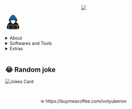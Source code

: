 <p align="center"><a href="https://github.com/anuraghazra/github-readme-stats">
  <img align="center" src="https://github-readme-stats.vercel.app/api?username=decryptbg&show_icons=true&theme=tokyonight" />
</a></p>


<picture>
<img align="center" src="https://github.com/decryptbg/decryptbg/blob/main/pictures/about_me.gif" width=50px></picture>

<br>
<br>

<details>
  <summary>About</summary>
<div>
<samp>
<h2 align="center">About</h2>
 <p align="center">
  <a href="github.com/decryptbg" target="blank"><img align="center" 
     src="https://komarev.com/ghpvc/?username=decryptbg&style=for-the-badge&label=PROFILE+VIEWS" height="25"
     alt="views count" /></a>
  <a href="https://decrypt.bg"><img align="center" 
     src="https://img.shields.io/website?down_message=offline&style=for-the-badge&up_message=online&url=https://img.shields.io/website.svg?url=http%3A%2F%2Fdecrypt.bg%2Ftemp" height="25"
     alt="website" /></a>
  </p>
  <p align="center">
  </p>
 </p>
 </samp>
</div>
</details>

<details>
  <summary>Softwares and Tools</summary>
<div>
<samp>
    <a> <img src="https://img.shields.io/badge/Linux-FCC624?style=for-the-badge&logo=linux&logoColor=black" /></a>
	<a> <img src="https://img.shields.io/badge/Kali_Linux-557C94?style=for-the-badge&logo=kali-linux&logoColor=white" /></a>
	<a> <img src="https://img.shields.io/badge/Windows-0078D6?style=for-the-badge&logo=windows&logoColor=white" /></a>
 </samp>
</div>
</details>

<!-- - **Extras**: -->
<details>
  <summary>Extras</summary>
	<div>
		<samp>
			<a> <img src="https://img.shields.io/badge/Terminal-%23054020?style=for-the-badge&logo=gnu-bash&logoColor=white" /></a>
			<a> <img src="https://img.shields.io/badge/Python-3776AB?style=for-the-badge&logo=python&logoColor=white" /></a>
			<a> <img src="https://img.shields.io/badge/Shell_Script-121011?style=for-the-badge&logo=gnu-bash&logoColor=white" /></a>
			<a> <img src="https://img.shields.io/badge/Powershell-2CA5E0?style=for-the-badge&logo=powershell&logoColor=white" /></a>
			<a> <img src="https://img.shields.io/badge/GNU%20Bash-4EAA25?style=for-the-badge&logo=GNU%20Bash&logoColor=white" /></a>
		</samp>
	</div>
</details>

<br>

## 😂 Random joke
![Jokes Card](https://readme-jokes.vercel.app/api)

<br>
 <p align="center">
☕ https://buymeacoffee.com/ivolyubenov
 </p>
 <br>
<!-- <p align="center">
Last Edited on: 12.08.2023
 </p> -->
<!--
**decryptbg/decryptbg** is a ✨ _special_ ✨ repository because its `README.md` (this file) appears on your GitHub profile.

Here are some ideas to get you started:

- 🔭 I’m currently working on ...
- 🌱 I’m currently learning ...
- 👯 I’m looking to collaborate on ...
- 🤔 I’m looking for help with ...
- 💬 Ask me about ...
- 📫 How to reach me: ...
- 😄 Pronouns: ...
- ⚡ Fun fact: ...
-->
